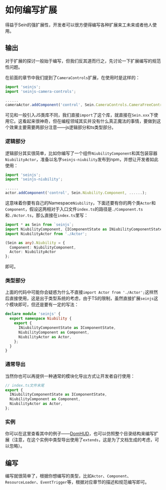 # 如何编写扩展

得益于Sein的强扩展性，开发者可以很方便得编写各种扩展来工未来或者他人使用。

## 输出

对于扩展的探讨一般始于编写，但我们反其道而行之，先讨论一下扩展编写的规范性问题。  

在前面的章节中我们提到了`CameraControls`扩展，在使用时是这样的：  

```ts
import 'seinjs';
import 'seinjs-camera-controls';

......
cameraActor.addComponent('control', Sein.CameraControls.CameraFreeController, ......);
```

可见和一般引入JS类库不同，我们直接`import`了这个库，就直接在`Sein.xxx`下使用它。这看起来很神奇，但在编程领域其实并没有什么真正魔法的事情，要做到这个效果主要需要两部分注意——js逻辑部分和ts类型部分。  

### 逻辑部分

逻辑部分其实很简单，比如你编写了一个组件`NiubilityComponent`和其包装容器`NiubilityActor`，准备以名字`seinjs-niubility`发布到npm，并想让开发者如此使用：  

```ts
import 'seinjs';
import 'seinjs-niubility';

......
actor.addComponent('control', Sein.Niubility.Component, ......);
```

这意味着你要有自己的Namespace`Niubility`，下面还要有你的两个类`Actor`和`Component`，假设这两相对于入口文件`index.ts`的路径是`./Component.ts`和`./Actor.ts`，那么直接在`index.ts`里写：  

```ts
import * as Sein from `seinjs`;
import NiubilityComponent, {IComponentState as INiubilityComponentState} from './Component';
import NiubilityActor from './Actor';

(Sein as any).Niubility = {
  Component: NiubilityComponent,
  Actor: NiubilityActor
};
```

即可。

### 类型部分

上面的代码中可能你会疑惑为什么不直接`import Actor from './Actor';`这样然后直接使用，这是出于类型系统的考虑，由于TS的限制，虽然直接扩展`seinjs`这个模块即可，但还是要有一定的写法：  

```ts
declare module 'seinjs' {
  export namespace Niubility {
    export {
      INiubilityComponentState as IComponentState,
      NiubilityComponent as Component,
      NiubilityActor as Actor,
    };
  }
}
```

### 通常导出

当然你也可以再提供一种通常的模块化导出方式让开发者自行使用：  

```ts
// index.ts文件末尾
export {
  INiubilityComponentState as IComponentState,
  NiubilityComponent as Component,
  NiubilityActor as Actor,
};
```

### 实例

你可以在这里查看其中的例子——[DomHUD](https://github.com/hiloteam/seinjs-dom-hud/blob/master/doc/README.md)，也可以仿照整个目录结构来编写扩展（注意，在这个实例中类型导出使用了`extends`，这是为了文档生成的考虑，可以忽略）。

## 编写

编写就很简单了，根据你想编写的类型，比如`Actor`、`Component`、`ResourceLoader`、`EventTrigger`等，根据对应章节的描述和规范编写即可。
